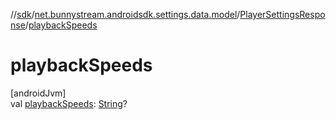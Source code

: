 //[sdk](../../../index.md)/[net.bunnystream.androidsdk.settings.data.model](../index.md)/[PlayerSettingsResponse](index.md)/[playbackSpeeds](playback-speeds.md)

# playbackSpeeds

[androidJvm]\
val [playbackSpeeds](playback-speeds.md): [String](https://kotlinlang.org/api/latest/jvm/stdlib/kotlin/-string/index.html)?
